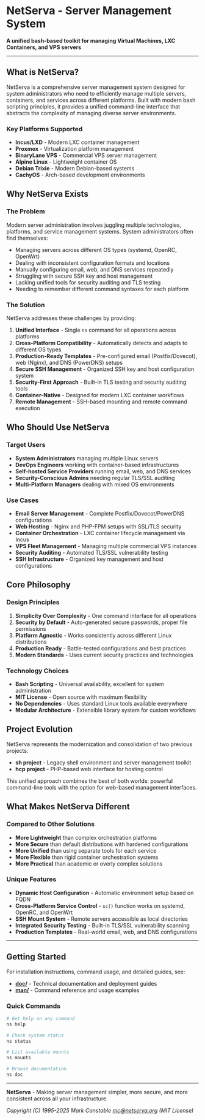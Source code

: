 # NetServa - Server Management System

**A unified bash-based toolkit for managing Virtual Machines, LXC Containers, and VPS servers**

---

## What is NetServa?

NetServa is a comprehensive server management system designed for system administrators who need to efficiently manage multiple servers, containers, and services across different platforms. Built with modern bash scripting principles, it provides a unified command-line interface that abstracts the complexity of managing diverse server environments.

### Key Platforms Supported
- **Incus/LXD** - Modern LXC container management
- **Proxmox** - Virtualization platform management  
- **BinaryLane VPS** - Commercial VPS server management
- **Alpine Linux** - Lightweight container OS
- **Debian Trixie** - Modern Debian-based systems
- **CachyOS** - Arch-based development environments

## Why NetServa Exists

### The Problem
Modern server administration involves juggling multiple technologies, platforms, and service management systems. System administrators often find themselves:

- Managing servers across different OS types (systemd, OpenRC, OpenWrt)
- Dealing with inconsistent configuration formats and locations
- Manually configuring email, web, and DNS services repeatedly
- Struggling with secure SSH key and host management
- Lacking unified tools for security auditing and TLS testing
- Needing to remember different command syntaxes for each platform

### The Solution
NetServa addresses these challenges by providing:

1. **Unified Interface** - Single `ns` command for all operations across platforms
2. **Cross-Platform Compatibility** - Automatically detects and adapts to different OS types
3. **Production-Ready Templates** - Pre-configured email (Postfix/Dovecot), web (Nginx), and DNS (PowerDNS) setups  
4. **Secure SSH Management** - Organized SSH key and host configuration system
5. **Security-First Approach** - Built-in TLS testing and security auditing tools
6. **Container-Native** - Designed for modern LXC container workflows
7. **Remote Management** - SSH-based mounting and remote command execution

## Who Should Use NetServa

### Target Users
- **System Administrators** managing multiple Linux servers
- **DevOps Engineers** working with container-based infrastructures  
- **Self-hosted Service Providers** running email, web, and DNS services
- **Security-Conscious Admins** needing regular TLS/SSL auditing
- **Multi-Platform Managers** dealing with mixed OS environments

### Use Cases
- **Email Server Management** - Complete Postfix/Dovecot/PowerDNS configurations
- **Web Hosting** - Nginx and PHP-FPM setups with SSL/TLS security
- **Container Orchestration** - LXC container lifecycle management via Incus
- **VPS Fleet Management** - Managing multiple commercial VPS instances
- **Security Auditing** - Automated TLS/SSL vulnerability testing
- **SSH Infrastructure** - Organized key management and host configurations

## Core Philosophy

### Design Principles
1. **Simplicity Over Complexity** - One command interface for all operations
2. **Security by Default** - Auto-generated secure passwords, proper file permissions
3. **Platform Agnostic** - Works consistently across different Linux distributions
4. **Production Ready** - Battle-tested configurations and best practices
5. **Modern Standards** - Uses current security practices and technologies

### Technology Choices
- **Bash Scripting** - Universal availability, excellent for system administration
- **MIT License** - Open source with maximum flexibility
- **No Dependencies** - Uses standard Linux tools available everywhere
- **Modular Architecture** - Extensible library system for custom workflows

## Project Evolution

NetServa represents the modernization and consolidation of two previous projects:
- **sh project** - Legacy shell environment and server management toolkit
- **hcp project** - PHP-based web interface for hosting control

This unified approach combines the best of both worlds: powerful command-line tools with the option for web-based management interfaces.

## What Makes NetServa Different

### Compared to Other Solutions
- **More Lightweight** than complex orchestration platforms
- **More Secure** than default distributions with hardened configurations  
- **More Unified** than using separate tools for each service
- **More Flexible** than rigid container orchestration systems
- **More Practical** than academic or overly complex solutions

### Unique Features
- **Dynamic Host Configuration** - Automatic environment setup based on FQDN
- **Cross-Platform Service Control** - `sc()` function works on systemd, OpenRC, and OpenWrt
- **SSH Mount System** - Remote servers accessible as local directories
- **Integrated Security Testing** - Built-in TLS/SSL vulnerability scanning
- **Production Templates** - Real-world email, web, and DNS configurations

---

## Getting Started

For installation instructions, command usage, and detailed guides, see:
- **[doc/](doc/)** - Technical documentation and deployment guides
- **[man/](man/)** - Command reference and usage examples

### Quick Commands
```bash
# Get help on any command
ns help

# Check system status
ns status

# List available mounts
ns mounts

# Browse documentation
ns doc
```

---

**NetServa** - Making server management simpler, more secure, and more consistent across all your infrastructure.

*Copyright (C) 1995-2025 Mark Constable <mc@netserva.org> (MIT License)*